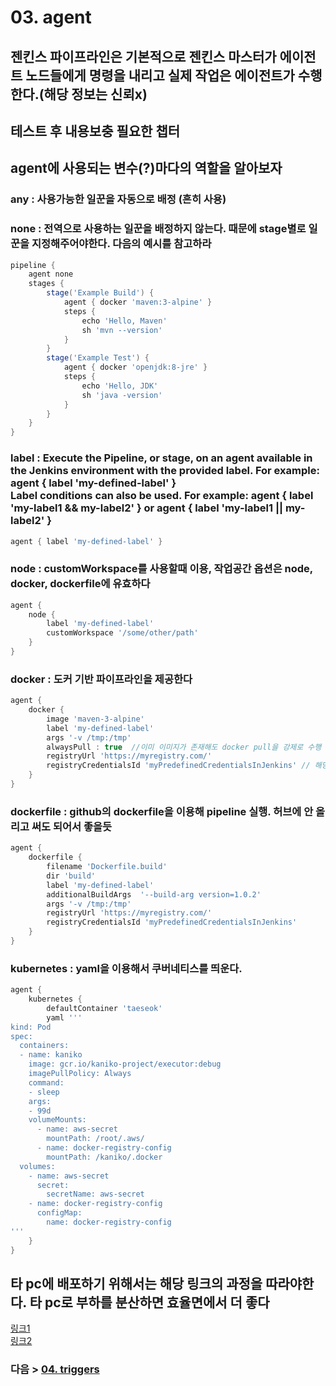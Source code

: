 # 03. agent
## 젠킨스 파이프라인은 기본적으로 젠킨스 마스터가 에이전트 노드들에게 명령을 내리고 실제 작업은 에이전트가 수행한다.(해당 정보는 신뢰x)
## 테스트 후 내용보충 필요한 챕터

## agent에 사용되는 변수(?)마다의 역할을 알아보자

### any : 사용가능한 일꾼을 자동으로 배정 (흔히 사용)

### none : 전역으로 사용하는 일꾼을 배정하지 않는다. 때문에 stage별로 일꾼을 지정해주어야한다. 다음의 예시를 참고하라
```groovy
pipeline {
    agent none
    stages {
        stage('Example Build') {
            agent { docker 'maven:3-alpine' }
            steps {
                echo 'Hello, Maven'
                sh 'mvn --version'
            }
        }
        stage('Example Test') {
            agent { docker 'openjdk:8-jre' }
            steps {
                echo 'Hello, JDK'
                sh 'java -version'
            }
        }
    }
}
```

### label : Execute the Pipeline, or stage, on an agent available in the Jenkins environment with the provided label. For example: agent { label 'my-defined-label' }<br>Label conditions can also be used. For example: agent { label 'my-label1 && my-label2' } or agent { label 'my-label1 || my-label2' }
```groovy
agent { label 'my-defined-label' }
```

### node : customWorkspace를 사용할때 이용, 작업공간 옵션은 node, docker, dockerfile에 유효하다
```groovy
agent {
    node {
        label 'my-defined-label'
        customWorkspace '/some/other/path'
    }
}
```

### docker : 도커 기반 파이프라인을 제공한다
```groovy
agent {
    docker {
        image 'maven-3-alpine'
        label 'my-defined-label'
        args '-v /tmp:/tmp'
        alwaysPull : true  //이미 이미지가 존재해도 docker pull을 강제로 수행 (아마 원래꺼 덮어씌운다는 말인듯)
        registryUrl 'https://myregistry.com/'
        registryCredentialsId 'myPredefinedCredentialsInJenkins' // 해당 값은 jenkins 내 credentials 의 식별자
    }
}
```

### dockerfile : github의 dockerfile을 이용해 pipeline 실행. 허브에 안 올리고 써도 되어서 좋을듯
```groovy
agent {
    dockerfile {
        filename 'Dockerfile.build'
        dir 'build'
        label 'my-defined-label'
        additionalBuildArgs  '--build-arg version=1.0.2'
        args '-v /tmp:/tmp'
        registryUrl 'https://myregistry.com/'
        registryCredentialsId 'myPredefinedCredentialsInJenkins'
    }
}
```

### kubernetes : yaml을 이용해서 쿠버네티스를 띄운다.
```groovy
agent {
    kubernetes {
        defaultContainer 'taeseok'
        yaml '''
kind: Pod
spec:
  containers:
  - name: kaniko
    image: gcr.io/kaniko-project/executor:debug
    imagePullPolicy: Always
    command:
    - sleep
    args:
    - 99d
    volumeMounts:
      - name: aws-secret
        mountPath: /root/.aws/
      - name: docker-registry-config
        mountPath: /kaniko/.docker
  volumes:
    - name: aws-secret
      secret:
        secretName: aws-secret
    - name: docker-registry-config
      configMap:
        name: docker-registry-config
'''
    }
}
```

## 타 pc에 배포하기 위해서는 해당 링크의 과정을 따라야한다. 타 pc로 부하를 분산하면 효율면에서 더 좋다
[링크1](https://garve32.tistory.com/45?category=471451)  
[링크2](https://charmer.tistory.com/entry/Jenkins-Jenkins%EC%97%90%EC%84%9C-Master-Slave-%EA%B5%AC%EC%84%B1%ED%95%98%EA%B8%B0)

### 다음 > [04. triggers](04.%20triggers.md)
